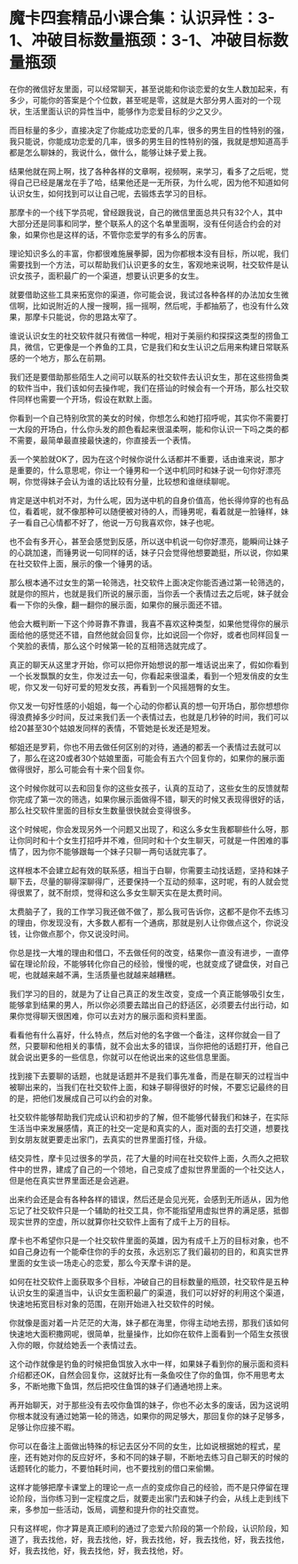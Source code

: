 # 魔卡四套精品小课合集：认识异性：3-1、冲破目标数量瓶颈：3-1、冲破目标数量瓶颈

在你的微信好友里面，可以经常聊天，甚至说能和你谈恋爱的女生人数加起来，有多少，可能你的答案是个个位数，甚至呢是零，这就是大部分男人面对的一个现状，生活里面认识的异性当中，能够作为恋爱目标的少之又少。

而目标量的多少，直接决定了你能成功恋爱的几率，很多的男生目的性特别的强，我只能说，你能成功恋爱的几率，很多的男生目的性特别的强，我就是想知道高手都是怎么聊妹的，我说什么，做什么，能够让妹子爱上我。

结果他就在网上啊，找了各种各样的文章啊，视频啊，来学习，看多了之后呢，觉得自己已经是屠龙在手了哈，结果他还是一无所获，为什么呢，因为他不知道如何认识女生，如何找到可以让自己呢，去锻炼去学习的目标。

那摩卡的一个线下学员呢，曾经跟我说，自己的微信里面总共只有32个人，其中大部分还是同事和同学，整个联系人的这个名单里面啊，没有任何适合约会的对象，如果你也是这样的话，不管你恋爱学的有多么的厉害。

理论知识多么的丰富，你都很难施展拳脚，因为你都根本没有目标，所以呢，我们需要找到一个方法，可以帮助我们认识更多的女生，客观地来说啊，社交软件是认识女孩子，面积最广的一个渠道，想要认识更多的女生。

就要借助这些工具来拓宽你的渠道，你可能会说，我试过各种各样的办法加女生微信啊，比如说附近的人搜一搜啊，摇一摇啊，然后呢，手都抽筋了，也没有什么效果，那摩卡只能说，你的思路太窄了。

谁说认识女生的社交软件就只有微信一种呢，相对于美丽约和探探这类型的捞鱼工具，微信，它更像是一个养鱼的工具，它是我们和女生认识之后用来构建日常联系感的一个地方，那么在前期。

我们还是要借助那些陌生人之间可以联系的社交软件去认识女生，那在这些捞鱼类的软件当中，我们该如何去操作呢，我们在搭讪的时候会有一个开场，那么社交软件同样也需要一个开场，假设在默默上面。

你看到一个自己特别欣赏的美女的时候，你想怎么和她打招呼呢，其实你不需要打一大段的开场白，什么你头发的颜色看起来很温柔啊，能和你认识一下吗之类的都不需要，最简单最直接最快速的，你直接丢一个表情。

丢一个笑脸就OK了，因为在这个时候你说什么话都并不重要，话由谁来说，那才是重要的，什么意思呢，你让一个锤男和一个送中机同时和妹子说一句你好漂亮啊，你觉得妹子会认为谁的话比较有分量，比较想和谁继续聊呢。

肯定是送中机对不对，为什么呢，因为送中机的自身价值高，他长得帅穿的也有品位，看着呢，就不像那种可以随便被对待的人，而锤男呢，看着就是一脸锤样，妹子一看自己心情都不好了，他说一万句我喜欢你，妹子也呢。

也不会有多开心，甚至会感觉到反感，所以送中机说一句你好漂亮，能瞬间让妹子的心跳加速，而锤男说一句同样的话，妹子只会觉得他想要跪挺，所以说，你如果在社交软件上面，展示的像一个锤男的话。

那么根本通不过女生的第一轮筛选，社交软件上面决定你能否通过第一轮筛选的，就是你的照片，也就是我们所说的展示面，当你丢一个表情过去之后呢，妹子就会看一下你的头像，翻一翻你的展示面，如果你的展示面还不错。

他会大概判断一下这个帅哥靠不靠谱，我喜不喜欢这种类型，如果他觉得你的展示面给他的感觉还不错，自然他就会回复你，比如说回一个你好，或者也同样回复一个笑脸的表情，那么这个时候第一轮的互相筛选就完成了。

真正的聊天从这里才开始，你可以把你开始想说的那一堆话说出来了，假如你看到一个长发飘飘的女生，你发过去一句，你看起来很温柔，看到一个短发俏皮的女生呢，你又发一句好可爱的短发女孩，再看到一个风摇翘臀的女生。

你又发一句好性感的小姐姐，每一个心动的你都认真的想一句开场白，那你想想你得浪费掉多少时间，反过来我们丢一个表情过去，也就是几秒钟的时间，我们可以给20甚至30个姑娘发同样的表情，不管她是长发还是短发。

郁姐还是罗莉，你也不用去做任何区别的对待，通通的都丢一个表情过去就可以了，那么在这20或者30个姑娘里面，可能会有五六个回复你的，如果你的展示面做得很好，那么可能会有十来个回复你。

这个时候你就可以去和回复你的这些女孩子，认真的互动了，这些女生的反馈就帮你完成了第一次的筛选，如果你展示面做得不错，聊天的时候又表现得很好的话，那么社交软件里面的目标女生数量很快就会变得很多。

这个时候呢，你会发现另外一个问题又出现了，和这么多女生我都聊些什么呀，那让你同时和十个女生打招呼并不难，但同时和十个女生聊天，可就是一件困难的事情了，因为你不能够跟每一个妹子只聊一两句话就完事了。

这样根本不会建立起有效的联系感，相当于白聊，你需要主动找话题，坚持和妹子聊下去，尽量的聊得深聊得广，还要保持一个互动的频率，这时呢，有的人就会觉得很累了，就不耐烦，觉得和这么多女生聊天实在是太费时间。

太费脑子了，我的工作学习我还做不做了，那么我可告诉你，这都不是你不去练习的理由，你发现没有，大多数人都有一个通病，那就是别人让你做点这个，你说没钱，让你做点那个，你又说没时间。

你总是找一大堆的理由和借口，不去做任何的改变，结果你一直没有进步，一直停留在理论阶段，不能够转化你自己的经验，慢慢的呢，也就变成了键盘侠，对自己呢，也就越来越不满，生活质量也就越来越糟糕。

我们学习的目的，就是为了让自己真正的发生改变，变成一个真正能够吸引女生，能够拿到结果的男人，所以你必须要去踏出自己的舒适区，必须要去付出行动，如果你觉得聊天很困难，你可以去对方的展示面和资料里面。

看看他有什么喜好，什么特点，然后对他的名字做一个备注，这样你就会一目了然，只要聊和他相关的事情，就不会出太多的错误，当你把他的话题打开，他自己就会说出更多的一些信息，你就可以在他说出来的这些信息里面。

找到接下去要聊的话题，也就是话题并不是我们事先准备，而是在聊天的过程当中被聊出来的，当我们在社交软件上面，和妹子聊得很好的时候，不要忘记最终的目的是，把他们发展成自己可以约会的对象。

社交软件能够帮助我们完成认识和初步的了解，但不能够代替我们和妹子，在实际生活当中来发展感情，真正的社交一定是和真实的人，面对面的去打交道，想要找到女朋友就更要走出家门，去真实的世界里面打怪，升级。

结交异性，摩卡见过很多的学员，花了大量的时间在社交软件上面，久而久之把软件中的世界，建成了自己的一个领地，自己变成了虚拟世界里面的一个社交达人，但是他在真实世界里面还是会逃避。

出来约会还是会有各种各样的错误，然后还是会见光死，会感到无所适从，因为他忘记了社交软件只是一个辅助的社交工具，你不能指望用虚拟世界的满足感，抵御现实世界的空虚，所以就算你社交软件上面有了成千上万的目标。

摩卡也不希望你只是一个社交软件里面的英雄，因为有成千上万的目标对象，也不如自己身边有一个能牵住你的手的女孩，永远别忘了我们最初的目的，和真实世界里面的女生谈一场走心的恋爱，那么今天摩卡讲的是。

如何在社交软件上面获取多个目标，冲破自己的目标数量的瓶颈，社交软件是五种认识女生的渠道当中，认识女生面积最广的渠道，我们可以好好的利用这个渠道，快速地拓宽目标对象的范围，在刚开始进入社交软件的时候。

你就像是面对着一片茫茫的大海，妹子都在海里，你得主动地去捞，那我们该如何快速地大面积撒网呢，很简单，批量操作，比如你在软件上面看到一个陌生女孩很入你的眼，你就给她丢一个表情过去。

这个动作就像是钓鱼的时候把鱼饵放入水中一样，如果妹子看到你的展示面和资料介绍都还OK，自然会回复你，这就好比有一条鱼咬住了你的鱼饵，你不用思考太多，不断地撒下鱼饵，然后把咬住鱼饵的妹子们通通地捞上来。

再开始聊天，对于那些没有去咬你鱼饵的妹子，你也不必太多的废话，因为这说明你根本就没有通过她第一轮的筛选，如果你的网足够大，那回复你的妹子足够多，足够让你应接不暇。

你可以在备注上面做出特殊的标记去区分不同的女生，比如说根据她的程式，星座，还有她对你的反应好坏，多和不同的妹子聊，不断地去练习自己聊天的时候的话题转化的能力，不要怕耗时间，也不要找别的借口来偷懒。

这样才能够把摩卡课堂上的理论一点一点的变成你自己的经验，而不是只停留在理论阶段，当你练习到一定程度之后，就要走出家门去和妹子约会，从线上走到线下来，多参加一些活动，饭局，调整和提升你的社交直觉。

只有这样呢，你才算是真正顺利的通过了恋爱六阶段的第一个阶段，认识阶段，知道了，我去找他，好，我去找他，好，我去找他，好，我去找他，好，我去找他，好，我去找他，好，我去找他，好，我去找他，好。

